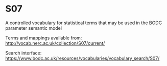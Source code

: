 # S07
A controlled vocabulary for statistical terms that may be used in the BODC parameter semantic model

Terms and mappings available from: http://vocab.nerc.ac.uk/collection/S07/current/

Search interface: https://www.bodc.ac.uk/resources/vocabularies/vocabulary_search/S07/
